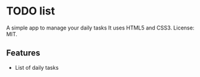 # TODO list
A simple app to manage your daily tasks
It uses HTML5 and CSS3.
License: MIT.

## Features
* List of daily tasks